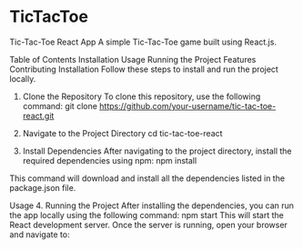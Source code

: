 # TicTacToe
Tic-Tac-Toe React App
A simple Tic-Tac-Toe game built using React.js.

Table of Contents
Installation
Usage
Running the Project
Features
Contributing
Installation
Follow these steps to install and run the project locally.

1. Clone the Repository
To clone this repository, use the following command:
git clone https://github.com/your-username/tic-tac-toe-react.git

2. Navigate to the Project Directory
cd tic-tac-toe-react

3. Install Dependencies
After navigating to the project directory, install the required dependencies using npm:
npm install

This command will download and install all the dependencies listed in the package.json file.

Usage
4. Running the Project
After installing the dependencies, you can run the app locally using the following command:
npm start
This will start the React development server. Once the server is running, open your browser and navigate to:

